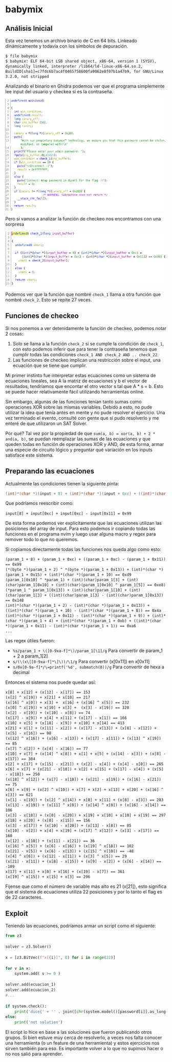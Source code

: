 # babymix

## Análisis Inicial

Esta vez tenemos un archivo binario de C en 64 bits. Linkeado dinámicamente y todavía con los símbolos de depuración.

```
$ file babymix
$ babymix: ELF 64-bit LSB shared object, x86-64, version 1 (SYSV), dynamically linked, interpreter /lib64/ld-linux-x86-64.so.2, BuildID[sha1]=c7fdc6b7ac4f0465758600fa9062e8f07b1a47b9, for GNU/Linux 3.2.0, not stripped
```

Analizando el binario en Ghidra podemos ver que el programa simplemente lee input del usuario y checkea si es la contraseña.

![main](babymix_1.png)

Pero si vamos a analizar la función de checkeo nos encontramos con una sorpresa

![check_password_1](babymix_2.png)

Podemos ver que la función que nombré `check_1` llama a otra función que nombré `check_2`. Esto se repite 27 veces.

## Funciones de checkeo

Si nos ponemos a ver detenidamente la función de checkeo, podemos notar 2 cosas:

1. Solo se llama a la función `check_2` si se cumple la condición de `check_1`, con esto podemos inferir que para tener la contraseña tenemos que cumplir todas las condiciones `check_1 AND check_2 AND .. check_22`.
2. Las funciones de checkeo implican una restricción sobre el input, una ecuación que se tiene que cumplir.

Mi primer instinto fue interpretar estas ecuaciones como un sistema de ecuaciones lineales, sea A la matriz de ecuaciones y b el vector de resultados, tendríamos que encontar el otro vector s tal que A \* s = b. Esto se puede hacer relativamente fácil utilizando herramientas online.

Sin embargo, algunas de las funciones tenían tanto sumas como operaciones XOR sobre las mismas variables. Debido a esto, no pude utilizar la idea que tenía antes en mente y no pude resolver el ejercicio. Una vez terminado el evento, consulté con gente que si pudo resolverlo y me enteré de que utilizaron un SAT Solver.

Por qué? Tal vez por la propiedad de que `sum(a, b) = xor(a, b) + 2 * and(a, b)`, se puedan reemplazar las sumas de las ecuaciones y que queden todas en función de operaciones XOR y AND, de esta forma, armar una especie de circuito lógico y preguntar qué variación en los inputs satisface este sistema.

## Preparando las ecuaciones

Actualmente las condiciones tienen la siguiente pinta:

```C
(int)*(char *)(input + 8) + (int)*(char *)(input + 0xc) + ((int)*(char *)(input + 0xc) - (int)*(char *)(input + 0x11)) == 0x99
```

Que podríamos reescribir como:

`input[8] + input[0xc] + input[0xc] - input[0x11] = 0x99`

De esta forma podemos ver explícitamente que las ecuaciones utilizan las posiciones del array de input. Para esto podemos ir copiando todas las funciones en el programa nvim y luego usar alguna macro y regex para remover todo lo que no queremos.

Si copiamos directamente todas las funciones nos queda algo como esto:

```
(param_1 + 8) + (param_1 + 0xc) + ((param_1 + 0xc) - (param_1 + 0x11)) == 0x99
(*(byte *)(param_1 + 2) ^ *(byte *)(param_1 + 0x13)) + (int)*(char *)(param_1 + 0x15) + (int)*(char *)(param_1 + 10) == 0xd9
(param_1[0x10] ^ *param_1) + (int)(char)param_1[3] + (int)(char)param_1[0x10] + (int)(char)(param_1[0x10] ^ param_1[5]) == 0xe8)
(*param_1 ^ param_1[0x13]) + (int)(char)param_1[10] + (int)(char)param_1[3] + ((int)(char)param_1[3] - (int)(char)param_1[0x13]) == 0x148
(int)*(char *)(param_1 + 2) - (int)*(char *)(param_1 + 0x13)) + ((int)*(char *)(param_1 + 10) - (int)*(char *)(param_1 + 8)) == 0x4a
(int)*(char *)(param_1 + 0x11) - (int)*(char *)(param_1 + 9)) + (int)*(char *)(param_1 + 4) + (int)*(char *)(param_1 + 0xb) + ((int)*(char *)(param_1 + 0x11) - (int)*(char *)(param_1 + 1)) == 0xa6
...
```

Las regex útiles fueron:

- `%s/param_1 + \([0-9xa-f]*\)/param_1[\1]/g` Para convertir de param_1 + 2 a param_1[2]
- `s/(\(x\[[0-9xa-f]*\]\))/\1/g` Para convertir (x[0x11]) en x[0x11]
- `s/0x[0-9a-f]*/\=printf('%d', submatch(0))/g` Para convertir de hexa a decimal

Entonces el sistema nos puede quedar así:

```
x[8] + x[12] + (x[12] - x[17]) == 153
(x[2] ^ x[19]) + x[21] + x[10] == 217
(x[16] ^ x[0]) + x[3] +  x[16] + (x[16] ^ x[5]) == 232
(x[0] ^ x[19]) + x[10] + x[3] +  (x[3] - x[19]) == 328
(x[2] - x[19]) + (x[10] - x[8]) == 74
(x[17] - x[9]) + x[4] + x[11] + (x[17] - x[1]) == 166
x[10] + x[5] + (x[18] - x[9]) + x[10] + x[14] == 413
x[21] + x[1] + (x[11] - x[2]) + (x[17] - x[13]) + (x[8] - x[12]) + (x[5] - x[16]) == 98
(x[12] ^ x[16]) + (x[6] - x[13]) + (x[17] - x[11]) + (x[13] ^ x[19]) == 85
(x[7] ^ x[2]) + (x[4] - x[16]) == 77
x[10] + x[7] + (x[14] ^ x[8]) + x[1] + x[5] + (x[14] - x[3]) + (x[8] - x[17]) == 384
x[2] + x[17] + (x[15] - x[21]) + (x[2] - x[4]) + (x[4] - x[0]) == 265
x[6] + x[7] + (x[21] - x[18]) + x[2] + x[15] + (x[17] - x[4]) + (x[5] - x[18]) == 250
(x[18] ^ x[12]) + (x[7] - x[18]) + (x[21] - x[19]) + (x[16] - x[21]) == 75
x[6] + x[9] + (x[2] ^ x[10]) + x[7] + x[2] + x[13] + x[20] + (x[16] ^ x[3]) == 621
(x[1] - x[19]) + (x[2] ^ x[14]) + x[0] + x[11] + (x[8] - x[3]) == 283
(x[13] - x[19]) + (x[11] ^ x[0]) + (x[14] ^ x[0]) + (x[16] - x[14]) == 106
(x[3] - x[18]) + (x[0] - x[20]) + x[19] + x[10] + x[10] + x[19] == 297
x[18] + x[20] + (x[0] - x[15]) == 156
(x[3] - x[17]) + (x[10] - x[20]) + (x[13] - x[8]) == 85
(x[10] - x[2]) + x[4] + x[19] + (x[17] ^ x[12]) + (x[3] - x[17]) == 160
(x[12] - x[10]) + (x[11] - x[21]) == 36
(x[16] ^ x[5]) + (x[6] - x[16]) + (x[19] ^ x[18]) == 102
(x[21] - x[5]) + (x[6] - x[13]) + (x[15] ^ x[10]) == -48
(x[4] ^ x[6]) + (x[12] - x[11]) + (x[3] ^ x[5]) == 29
(x[21] - x[11]) + (x[8] - x[15]) + (x[9] - x[2]) + (x[6] - x[14]) == -109
x[17] + x[11] + x[0] + x[16] + (x[19] - x[7]) == 361
(x[19] ^ x[15]) + x[15] + x[3] == 296
```

Fijense que como el número de variable más alto es 21 (x[21]), esto significa que el sistema de ecuaciones utiliza 22 posiciones y por lo tanto el flag es de 22 caracteres.

## Exploit

Teniendo las ecuaciones, podríamos armar un script como el siguiente:

```python
from z3

solver = z3.Solver()

x = [z3.BitVec(f"x[{i}]", 8) for i in range(22)]

for v in x:
    system.add( v >= 0 )

solver.add(ecuacion_1)
solver.add(ecuacion_2)
#...

if system.check():
    print('dice{' + '' . join([chr(system.model()[password[i]].as_long()) for i in range(len(password))]) + '}')
else:
    print('not solution')
```

El script lo hice en base a las soluciones que fueron publicando otros grupos. Si bien estuve muy cerca de resolverlo, a veces nos falta conocer una herramienta (o un feature de una herramienta) y estos ejercicios nos sirven también para eso. Es importante volver a lo que no supimos hacer o no nos salió para aprender.
